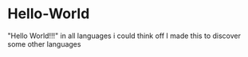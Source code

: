 # Hello-World
"Hello World!!!" in all languages i could think off
I made this to discover some other languages
